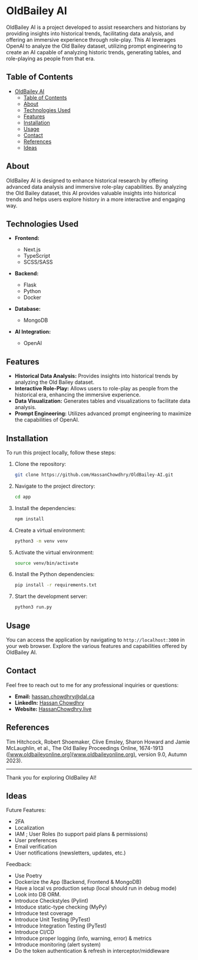 # OldBailey AI

OldBailey AI is a project developed to assist researchers and historians by providing insights into historical trends, facilitating data analysis, and offering an immersive experience through role-play. This AI leverages OpenAI to analyze the Old Bailey dataset, utilizing prompt engineering to create an AI capable of analyzing historic trends, generating tables, and role-playing as people from that era.

## Table of Contents

- [OldBailey AI](#oldbailey-ai)
  - [Table of Contents](#table-of-contents)
  - [About](#about)
  - [Technologies Used](#technologies-used)
  - [Features](#features)
  - [Installation](#installation)
  - [Usage](#usage)
  - [Contact](#contact)
  - [References](#references)
  - [Ideas](#ideas)

## About

OldBailey AI is designed to enhance historical research by offering advanced data analysis and immersive role-play capabilities. By analyzing the Old Bailey dataset, this AI provides valuable insights into historical trends and helps users explore history in a more interactive and engaging way.

## Technologies Used

- **Frontend:**
  - Next.js
  - TypeScript
  - SCSS/SASS

- **Backend:**
  - Flask
  - Python
  - Docker

- **Database:**
  - MongoDB

- **AI Integration:**
  - OpenAI

## Features

- **Historical Data Analysis:** Provides insights into historical trends by analyzing the Old Bailey dataset.
- **Interactive Role-Play:** Allows users to role-play as people from the historical era, enhancing the immersive experience.
- **Data Visualization:** Generates tables and visualizations to facilitate data analysis.
- **Prompt Engineering:** Utilizes advanced prompt engineering to maximize the capabilities of OpenAI.

## Installation

To run this project locally, follow these steps:

1. Clone the repository:

   ```bash
   git clone https://github.com/HassanChowdhry/OldBailey-AI.git
   ```

2. Navigate to the project directory:

   ```bash
   cd app
   ```

3. Install the dependencies:

   ```bash
   npm install
   ```

4. Create a virtual environment:

   ```bash
   python3 -m venv venv
   ```

5. Activate the virtual environment:

   ```bash
   source venv/bin/activate
   ```

6. Install the Python dependencies:

   ```bash
   pip install -r requirements.txt
   ```

7. Start the development server:

   ```bash
   python3 run.py
   ```

## Usage

You can access the application by navigating to `http://localhost:3000` in your web browser. Explore the various features and capabilities offered by OldBailey AI.

## Contact

Feel free to reach out to me for any professional inquiries or questions:

- **Email:** [hassan.chowdhry@dal.ca](mailto:hassan.chowdhry@dal.ca)
- **LinkedIn:** [Hassan Chowdhry](https://linkedin.com/in/hassanchowdhry)
- **Website:** [HassanChowdhry.live](http://hassanchowdhry.live)

## References

Tim Hitchcock, Robert Shoemaker, Clive Emsley, Sharon Howard and Jamie McLaughlin, et al., The Old Bailey Proceedings Online, 1674-1913 ([www.oldbaileyonline.org](www.oldbaileyonline.org), version 9.0, Autumn 2023).

---

Thank you for exploring OldBailey AI!

## Ideas

Future Features:

- 2FA
- Localization
- IAM ; User Roles (to support paid plans & permissions)
- User preferences
- Email verification
- User notifications (newsletters, updates, etc.)

Feedback:

- Use Poetry
- Dockerize the App (Backend, Frontend & MongoDB)
- Have a local vs production setup (local should run in debug mode)
- Look into DB ORM.
- Introduce Checkstyles (Pylint)
- Intoduce static-type checking (MyPy)
- Introduce test coverage
- Introduce Unit Testing (PyTest)
- Introduce Integration Testing (PyTest)
- Introduce CI/CD
- Introduce proper logging (info, warning, error) & metrics
- Introduce monitoring (alert system)
- Do the token authentication & refresh in interceptor/middleware
